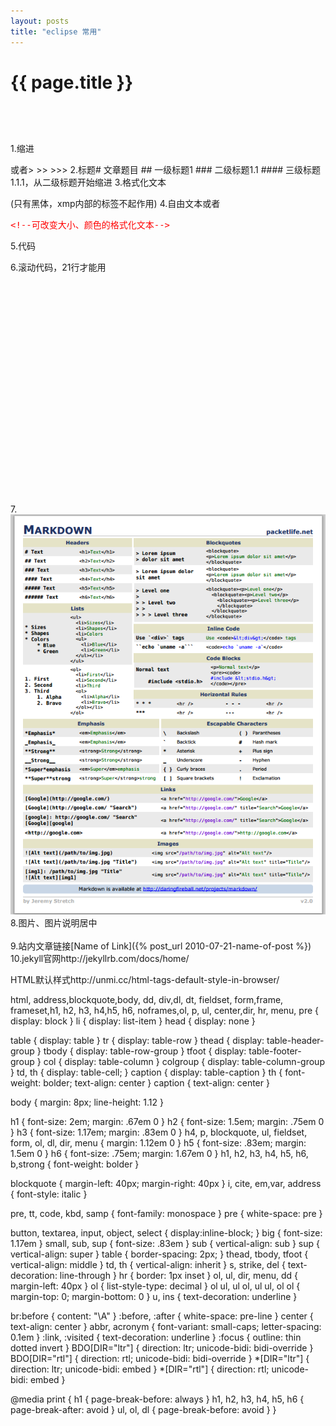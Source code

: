```yaml
---
layout: posts
title: "eclipse 常用"
---
```

# {{ page.title }}
<xmp class="my_xmp_class">
</xmp>
<xmp class="prettyprint linenums">
</xmp>

1.缩进<blockquote></blockquote>或者> >> >>>
2.标题# 文章题目 ## 一级标题1 ### 二级标题1.1 #### 三级标题1.1.1，从二级标题开始缩进
3.格式化文本<xmp class="my_xmp_class"></xmp>(只有黑体，xmp内部的标签不起作用)
4.自由文本<font></font>或者<xmp style="color: red; font-size: 14px;" class="my_xmp_class"><!--可改变大小、颜色的格式化文本--></xmp>
5.代码<xmp class="prettyprint linenums"></xmp>
6.滚动代码，21行才能用<div style="width: 1024px; height: 369px; overflow: scroll"><xmp class="prettyprint linenums"></xmp></div>
7.![向导](/images/markdown语法/mdcheatsheet.png)<br><!--图片，绝对地址-->
8.图片、图片说明居中<div align=center><img src="/images/" alt=""></div>
9.站内文章链接[Name of Link]({% post_url 2010-07-21-name-of-post %})
10.jekyll官网http://jekyllrb.com/docs/home/


HTML默认样式http://unmi.cc/html-tags-default-style-in-browser/
 
html, address,blockquote,body, dd, div,dl, dt, fieldset, form,frame, frameset,h1, h2, h3, h4,h5, h6, noframes,ol, p, ul, center,dir, hr, menu, pre { display: block }
li { display: list-item }
head { display: none }
 
table { display: table }
tr { display: table-row }
thead { display: table-header-group }
tbody { display: table-row-group }
tfoot { display: table-footer-group }
col { display: table-column }
colgroup { display: table-column-group }
td, th { display: table-cell; }
caption { display: table-caption }
th { font-weight: bolder; text-align: center }
caption { text-align: center }
 
body { margin: 8px; line-height: 1.12 }
 
h1 { font-size: 2em; margin: .67em 0 }
h2 { font-size: 1.5em; margin: .75em 0 }
h3 { font-size: 1.17em; margin: .83em 0 }
h4, p, blockquote, ul, fieldset, form, ol, dl, dir, menu { margin: 1.12em 0 }
h5 { font-size: .83em; margin: 1.5em 0 }
h6 { font-size: .75em; margin: 1.67em 0 }
h1, h2, h3, h4, h5, h6, b,strong { font-weight: bolder }
 
blockquote { margin-left: 40px; margin-right: 40px }
i, cite, em,var, address { font-style: italic }
 
pre, tt, code, kbd, samp { font-family: monospace }
pre { white-space: pre }
 
button, textarea, input, object, select { display:inline-block; }
big { font-size: 1.17em }
small, sub, sup { font-size: .83em }
sub { vertical-align: sub }
sup { vertical-align: super }
table { border-spacing: 2px; }
thead, tbody, tfoot { vertical-align: middle }
td, th { vertical-align: inherit }
s, strike, del { text-decoration: line-through }
hr { border: 1px inset }
ol, ul, dir, menu, dd { margin-left: 40px }
ol { list-style-type: decimal }
ol ul, ul ol, ul ul, ol ol { margin-top: 0; margin-bottom: 0 }
u, ins { text-decoration: underline }
 
br:before { content: "\A" }
:before, :after { white-space: pre-line }
center { text-align: center }
abbr, acronym { font-variant: small-caps; letter-spacing: 0.1em }
:link, :visited { text-decoration: underline }
:focus { outline: thin dotted invert }
BDO[DIR="ltr"] { direction: ltr; unicode-bidi: bidi-override }
BDO[DIR="rtl"] { direction: rtl; unicode-bidi: bidi-override }
*[DIR="ltr"] { direction: ltr; unicode-bidi: embed }
*[DIR="rtl"] { direction: rtl; unicode-bidi: embed }
 
@media print {
    h1 { page-break-before: always }
    h1, h2, h3,    h4, h5, h6 { page-break-after: avoid }
    ul, ol, dl { page-break-before: avoid }
}